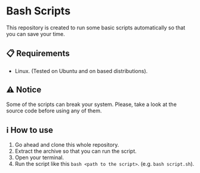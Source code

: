 # Bash Scripts 
This repository is created to run some basic scripts automatically so that you can save your time.

## 📋 Requirements
- Linux. (Tested on Ubuntu and on based distributions).

## ⚠️ Notice
Some of the scripts can break your system. Please, take a look at the source code before using any of them.

## ℹ️ How to use
1. Go ahead and clone this whole repository.
2. Extract the archive so that you can run the script.
3. Open your terminal.
4. Run the script like this `bash <path to the script>`. (e.g. `bash script.sh`).


